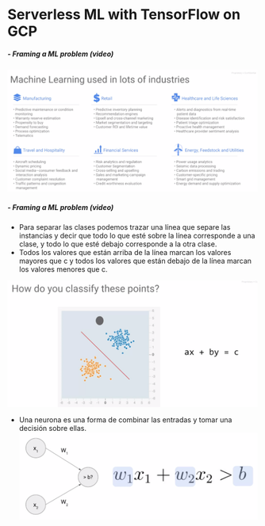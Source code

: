 # Serverless ML with TensorFlow on GCP

##### - Framing a ML problem (video)

![](img/1.png)


##### - Framing a ML problem (video)

- Para separar las clases podemos trazar una línea que separe las instancias y decir que todo lo que esté sobre la línea corresponde a una clase, y todo lo que esté debajo corresponde a la otra clase.
- Todos los valores que están arriba de la línea marcan los valores mayores que c y todos los valores que están debajo de la línea marcan los valores menores que c.

![](img/2.png)

- Una neurona es una forma de combinar las entradas y tomar una decisión sobre ellas. 
![](img/3.png)
